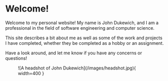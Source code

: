 # Welcome!

Welcome to my personal website! My name is John Dukewich, and I am a professional in the field of software engineering and computer science.

This site describes a bit about me as well as some of the work and projects I have completed, whether they be completed as a hobby or an assignment.

Have a look around, and let me know if you have any concerns or questions! 

<figure markdown>
  ![A headshot of John Dukewich](/images/headshot.jpg){ width=400 }
</figure>
